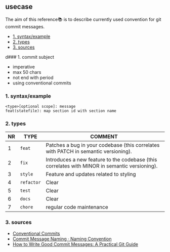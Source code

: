 ## usecase
The aim of this reference📚 is to describe currently used convention for git commit messages.

<!-- TOC -->

- [1. syntax/example](#1-syntaxexample)
- [2. types](#2-types)
- [3. sources](#3-sources)

<!-- /TOC -->

d### 1. commit subject
* imperative
* max 50 chars
* not end with period
* using conventional commits

### 1. syntax/example

```
<type>[optional scope]: message
feat(statefile): map section id with section name
```

### 2. types

NR | TYPE       | COMMENT
---|------------|----------------------------------------------------------------------------------------------
1  | `feat`     | Patches a bug in your codebase (this correlates with PATCH in semantic versioning).
2  | `fix`      | Introduces a new feature to the codebase (this correlates with MINOR in semantic versioning).
3  | `style`    | Feature and updates related to styling
4  | `refactor` | Clear
5  | `test`     | Clear
6  | `docs`     | Clear
7  | `chore`    | regular code maintenance

### 3. sources
* [Conventional Commits](https://www.conventionalcommits.org/en/v1.0.0/)
* [Commit Message Naming · Naming Convention](https://namingconvention.org/git/commit-message-naming.html)
* [How to Write Good Commit Messages: A Practical Git Guide](https://www.freecodecamp.org/news/writing-good-commit-messages-a-practical-guide/)

